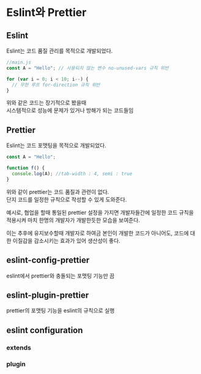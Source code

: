 # Eslint와 Prettier

## Eslint

Eslint는 코드 품질 관리를 목적으로 개발되었다.

```js
//main.js
const A = "Hello"; // 사용되지 않는 변수 no-unused-vars 규칙 위반

for (var i = 0; i < 10; i--) {
  // 무한 루프 for-direction 규칙 위반
}
```

위와 같은 코드는 장기적으로 봤을때  
시스템적으로 성능에 문제가 있거나 방해가 되는 코드들임

## Prettier

Eslint는 코드 포맷팅을 목적으로 개발되었다.

```js
const A = "Hello";

function f() {
  console.log(A); //tab-width : 4, semi : true
}
```

위와 같이 prettier는 코드 품질과 관련이 없다.  
단지 코드를 일정한 규칙으로 작성할 수 있게 도와준다.

예시로, 협업을 할때 통일된 prettier 설정을 가지면 개발자들간에 일정한 코드 규칙을 적용시켜 마치 한명의 개발자가 개발한듯한 모습을 보여준다.

이는 추후에 유지보수할때 개발자로 하여금 본인이 개발한 코드가 아니어도, 코드에 대한 이질감을 감소시키는 효과가 있어 생산성이 좋다.

## eslint-config-prettier

eslint에서 prettier와 충돌되는 포맷팅 기능만 끔

## eslint-plugin-prettier

prettier의 포맷팅 기능을 eslint의 규칙으로 실행

## eslint configuration

### extends

### plugin
